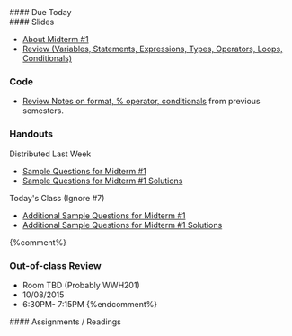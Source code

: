 <article class="due" markdown="block">
####  Due Today

<!--
* Homework
-->

</article>

<article class="slides" markdown="block">
####  Slides

* [About Midterm #1](classes/10/exam.html)
* [Review (Variables, Statements, Expressions, Types, Operators, Loops, Conditionals)](classes/10/review.html)

###  Code

* [Review Notes on format, % operator, conditionals](code/0002-midterm-1-notes.py) from previous semesters.

###  Handouts

Distributed Last Week

* [Sample Questions for Midterm #1](resources/handouts/midterm_1/midterm_1_practice.pdf)
* [Sample Questions for Midterm #1 Solutions](resources/handouts/midterm_1/midterm_1_practice_solutions.pdf)

Today's Class (Ignore #7)

* [Additional Sample Questions for Midterm #1](resources/handouts/midterm_1/midterm_1_additional_practice.pdf)
* [Additional Sample Questions for Midterm #1 Solutions](resources/handouts/midterm_1/midterm_1_additional_practice_solutions.pdf)


{%comment%}
###  Out-of-class Review

* Room TBD (Probably WWH201)
* 10/08/2015
* 6:30PM- 7:15PM
{%endcomment%}

<!--
* [Slides](classes/01/intro.html)
-->

</article>

<article class="assignments" markdown="block">
####  Assignments / Readings		



<!--
Readings

* Read {{ site.bookq }} - Chapter 1

Assignments 

1. [questions.py](homework/hw01/questions.py) - 9 points
-->
</article>
<!--
<a name="class10"></a>

### Slides
* [About Class #10](classes/10/meta.html)
* [About Midterm #1](classes/10/exam.html)
* [Material from Homework, Selected Homework Solutions](classes/10/built_in_functions_homework.html)
* [Review (Variables, Statements, Expressions, Types, Operators, Loops, Conditionals)](classes/10/review.html)

###  Handouts
* [Sample Questions for Midterm #1](resources/handouts/midterm_1/midterm_1_practice.pdf)
* [Sample Questions for Midterm #1 Solutions](resources/handouts/midterm_1/midterm_1_practice_solutions.pdf)

###  Out-of-class Review

* WWH 505
* 02/27/2015
* 6:30PM- 7:30PM

###  Homework Solutions

* [Selected Homework Solutions](classes/10/built_in_functions_homework.html#7.0)
* Homework #4 posted after after Friday's (2/27) review

-->
